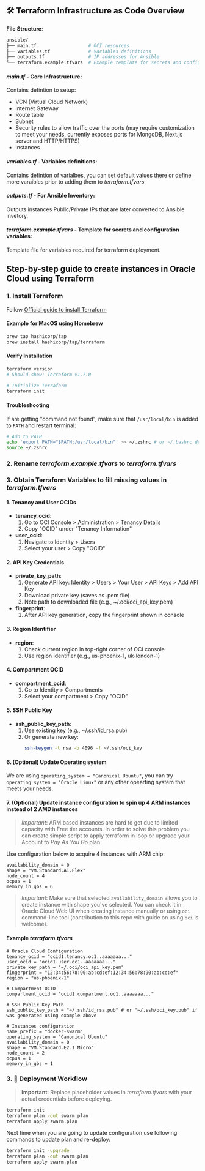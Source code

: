 
## 🛠 Terraform Infrastructure as Code Overview
**File Structure**:
```bash
ansible/
├── main.tf                   # OCI resources
├── variables.tf              # Variables definitions
├── outputs.tf                # IP addresses for Ansible
└── terraform.example.tfvars  # Example template for secrets and configuration variables
```

#### *main.tf* - Core Infrastructure:
Contains defintion to setup:
* VCN (Virtual Cloud Network)
* Internet Gateway
* Route table
* Subnet
* Security rules to allow traffic over the ports (may require customization to meet your needs, currently exposes ports for MongoDB, Next.js server and HTTP/HTTPS)
* Instances

#### *variables.tf* - Variables definitions:
Contains defintion of varialbes, you can set default values there or define more varaibles prior to adding them to *terraform.tfvars*

#### *outputs.tf* - For Ansible Inventory:
Outputs instances Public/Private IPs that are later converted to Ansible invetory. 

#### *terraform.example.tfvars* - Template for secrets and configuration variables:
Template file for variables required for terraform deployment.


## Step-by-step guide to create instances in Oracle Cloud using Terraform

### 1. Install Terraform

Follow [Official guide to install Terraform](https://developer.hashicorp.com/terraform/install)

#### Example for MacOS using Homebrew

```bash
brew tap hashicorp/tap
brew install hashicorp/tap/terraform
```

#### Verify Installation
```bash
terraform version
# Should show: Terraform v1.7.0

# Initialize Terraform
terraform init
```

#### Troubleshooting
If are getting "command not found", make sure that `/usr/local/bin` is added to `PATH` and restart terminal:
```bash
# Add to PATH
echo 'export PATH="$PATH:/usr/local/bin"' >> ~/.zshrc # or ~/.bashrc depending on what you are using
source ~/.zshrc
```

### 2. Rename *terraform.example.tfvars* to *terraform.tfvars*

### 3. Obtain Terraform Variables to fill missing values in *terraform.tfvars* 

#### 1. Tenancy and User OCIDs
- **tenancy_ocid**: 
  1. Go to OCI Console > Administration > Tenancy Details
  2. Copy "OCID" under "Tenancy Information"
- **user_ocid**:
  1. Navigate to Identity > Users
  2. Select your user > Copy "OCID"

#### 2. API Key Credentials
- **private_key_path**:
  1. Generate API key: Identity > Users > Your User > API Keys > Add API Key
  2. Download private key (saves as .pem file)
  3. Note path to downloaded file (e.g., ~/.oci/oci_api_key.pem)
- **fingerprint**:
  1. After API key generation, copy the fingerprint shown in console

#### 3. Region Identifier
- **region**:
  1. Check current region in top-right corner of OCI console
  2. Use region identifier (e.g., us-phoenix-1, uk-london-1)

#### 4. Compartment OCID
- **compartment_ocid**:
  1. Go to Identity > Compartments
  2. Select your compartment > Copy "OCID"

#### 5. SSH Public Key
- **ssh_public_key_path**:
  1. Use existing key (e.g., ~/.ssh/id_rsa.pub)
  2. Or generate new key:
     ```bash
     ssh-keygen -t rsa -b 4096 -f ~/.ssh/oci_key
     ```

#### 6. (Optional) Update Operating system

We are using `operating_system = "Canonical Ubuntu"`, you can try `operating_system = "Oracle Linux"` or any other opearting system that meets your needs.

#### 7. (Optional) Update instance configuration to spin up 4 ARM instances instead of 2 AMD instances

> *Important*: ARM based instances are hard to get due to limited capacity with Free tier accounts. In order to solve this problem you can create simple script to apply terraform in loop or upgrade your Account to *Pay As You Go* plan.

Use configuration below to acquire 4 instances with ARM chip:
```hcl
availability_domain = 0
shape = "VM.Standard.A1.Flex"
node_count = 4
ocpus = 1
memory_in_gbs = 6
```

> *Important*: Make sure that selected `availability_domain` allows you to create instance with shape you've selected. You can check it in Oracle Cloud Web UI when creating instance manually or using `oci` command-line tool (contribution to this repo with guide on using `oci` is welcome).

#### Example *terraform.tfvars*
```hcl
# Oracle Cloud Configuration
tenancy_ocid = "ocid1.tenancy.oc1..aaaaaaa..."
user_ocid = "ocid1.user.oc1..aaaaaaa..."
private_key_path = "~/.oci/oci_api_key.pem"
fingerprint = "12:34:56:78:90:ab:cd:ef:12:34:56:78:90:ab:cd:ef"
region = "us-phoenix-1"

# Compartment OCID
compartment_ocid = "ocid1.compartment.oc1..aaaaaaa..."

# SSH Public Key Path
ssh_public_key_path = "~/.ssh/id_rsa.pub" # or "~/.ssh/oci_key.pub" if was generated using example above

# Instances configuration
name_prefix = "docker-swarm"
operating_system = "Canonical Ubuntu"
availability_domain = 0
shape = "VM.Standard.E2.1.Micro"
node_count = 2
ocpus = 1
memory_in_gbs = 1
```

### 3. 🚀 Deployment Workflow

> **Important**: Replace placeholder values in *terraform.tfvars* with your actual credentials before deploying.

```bash
terraform init
terraform plan -out swarm.plan
terraform apply swarm.plan
```

Next time when you are going to update configuration use following commands to update plan and re-deploy:

```bash
terraform init -upgrade
terraform plan -out swarm.plan
terraform apply swarm.plan
```